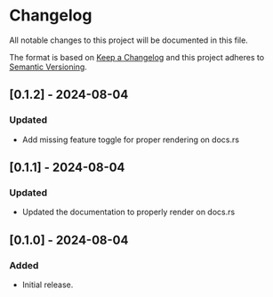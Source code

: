 # Changelog

All notable changes to this project will be documented in this file.

The format is based on [Keep a Changelog](http://keepachangelog.com/en/1.0.0/)
and this project adheres to [Semantic Versioning](https://semver.org/spec/v2.0.0.html).

## [0.1.2] - 2024-08-04

### Updated

- Add missing feature toggle for proper rendering on docs.rs

## [0.1.1] - 2024-08-04

### Updated

- Updated the documentation to properly render on docs.rs

## [0.1.0] - 2024-08-04

### Added

- Initial release.
